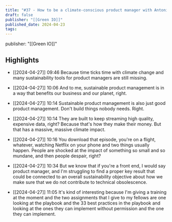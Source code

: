```yaml
---
title: "#37 - How to be a climate-conscious product manager with Antonia Landi and François Burra"
draft: false
publisher: "[[Green IO]]"
published_date: 2024-04-23
tags:
---
```

publisher: "[[Green IO]]"


## Highlights
* [[2024-04-27]] 09:46  Because time ticks time with climate change and many sustainability tools for product managers are still missing.

* [[2024-04-27]] 10:06  And to me, sustainable product management is in a way that benefits our business and our planet, right.

* [[2024-04-27]] 10:14  Sustainable product management is also just good product management. Don't build things nobody needs. Right.

* [[2024-04-27]] 10:14  They are built to keep streaming high quality, expensive data, right? Because that's how they make their money. But that has a massive, massive climate impact.

* [[2024-04-27]] 10:16  You download that episode, you're on a flight, whatever, watching Netflix on your phone and two things usually happen. People are shocked at the impact of something so small and so mundane, and then people despair, right?

* [[2024-04-27]] 10:34  But we know that if you're a front end, I would say product manager, and I'm struggling to find a proper key result that could be connected to an overall sustainability objective about how we make sure that we do not contribute to technical obsolescence.

* [[2024-04-27]] 11:05  It's kind of interesting because I'm giving a training at the moment and the two assignments that I give to my fellows are one looking at the playbook and the 33 best practices in the playbook and looking at the ones they can implement without permission and the one they can implement.

